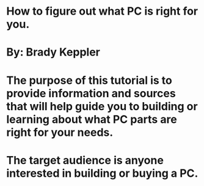 # How to figure out what PC is right for you.
# By: Brady Keppler
# The purpose of this tutorial is to provide information and sources that will help guide you to building or learning about what PC parts are right for your needs.
# The target audience is anyone interested in building or buying a PC.
